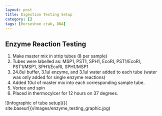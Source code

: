 ```yaml
---
layout: post
title: Digestion Testing Setup
category: []
tags: [Horseshoe crab, DNA]
---
```

## Enzyme Reaction Testing

  1. Make master mix in strip tubes (8 per sample)
  2. Tubes were labelled as: MSP1, PST1, SPH1, EcoRI, PST1/EcoRI, PST1/MSP1, SPH1/EcoRI, SPH1/MSP1
  3. 24.8ul buffer, 3.1ul enzyme, and 3.1ul water added to each tube (water was only added for single enzyme reactions)
  4. Added 10ul of master mix into each corresponding sample tube.
  5. Vortex and spin
  6. Placed in thermocylcer for 12 hours on 37 degrees.

![Infographic of tube setup]({{ site.baseurl}}/images/enzyme_testing_graphic.jpg)
